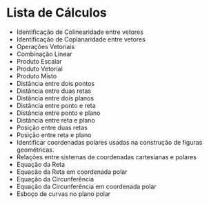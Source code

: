 # Lista de Cálculos
- Identificação de Colinearidade entre vetores
- Identificação de Coplanaridade entre vetores
- Operações Vetoriais
- Combinação Linear
- Produto Escalar
- Produto Vetorial
- Produto Misto
- Distância entre dois pontos
- Distância entre duas retas
- Distância entre dois planos
- Distância entre ponto e reta
- Distância entre ponto e plano
- Distância entre reta e plano
- Posição entre duas retas
- Posição entre reta e plano
- Identificar coordenadas polares usadas na construção de figuras geométricas.
- Relações entre sistemas de coordenadas cartesianas e polares
- Equação da Reta
- Equacão da Reta em coordenada polar
- Equação da Circunferência
- Equação da Circunferência em coordenada polar
- Esboço de curvas no plano polar
